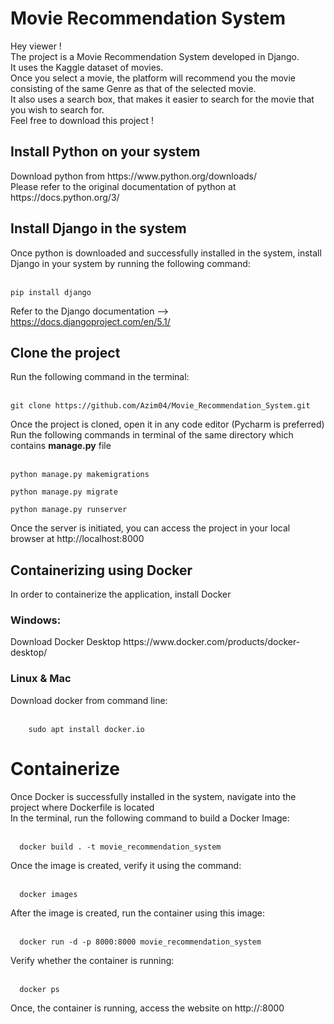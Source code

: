 <h1>Movie Recommendation System</h1>
Hey viewer ! <br>
The project is a Movie Recommendation System developed in Django.<br>
It uses the Kaggle dataset of movies. <br>
Once you select a movie, the platform will recommend you the movie consisting of the same Genre as that of the selected movie.<br>
It also uses a search box, that makes it easier to search for the movie that you wish to search for. <br>
Feel free to download this project ! <br>

<h2>Install Python on your system</h2>
    Download python from https://www.python.org/downloads/ <br>
    Please refer to the original documentation of python at https://docs.python.org/3/ <br>
    
<h2>Install Django in the system</h2>
    Once python is downloaded and successfully installed in the system, install Django in your system by running the following command:<br><br>
    

    pip install django
    
Refer to the Django documentation --> https://docs.djangoproject.com/en/5.1/

<h2>Clone the project</h2>
Run the following command in the terminal: <br> <br>


    git clone https://github.com/Azim04/Movie_Recommendation_System.git

Once the project is cloned, open it in any code editor (Pycharm is preferred) <br>
Run the following commands in terminal of the same directory which contains **manage.py** file <br><br>


    python manage.py makemigrations

    python manage.py migrate 

    python manage.py runserver

Once the server is initiated, you can access the project in your local browser at http://localhost:8000

<h2>Containerizing using Docker</h2>
In order to containerize the application, install Docker 
<h3>Windows:</h3>
    Download Docker Desktop https://www.docker.com/products/docker-desktop/ <br>
<h3>Linux & Mac</h3>
    Download docker from command line: <br> <br>

        sudo apt install docker.io

# Containerize 
  Once Docker is successfully installed in the system, navigate into the project where Dockerfile is located <br>
  In the terminal, run the following command to build a Docker Image: <br> <br>

      docker build . -t movie_recommendation_system

  Once the image is created, verify it using the command:<br><br>

      docker images

  After the image is created, run the container using this image: <br><br>

      docker run -d -p 8000:8000 movie_recommendation_system

  Verify whether the container is running: <br><br>

      docker ps 

  Once, the container is running, access the website on http://<your-device-ip>:8000
